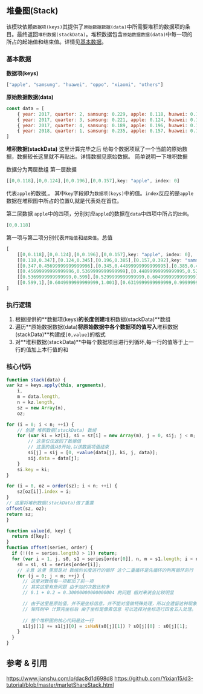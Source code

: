 ## 堆叠图(Stack)
该模块依赖`数据项(keys)`其提供了`原始数据数据(data)`中所需要堆积的数据项的条目。最终返回`堆积数据(stackData)`。堆积数据包含`原始数据数据(data)`中每一项的所占的起始值和结束值。详情见[基本数据](#基本数据)。

### 基本数据

**数据项(keys)**
```javascript
["apple", "samsung", "huawei", "oppo", "xiaomi", "others"]
```

**原始数据数据(data)**
```javascript
const data = [
    { year: 2017, quarter: 2, samsung: 0.229, apple: 0.118, huawei: 0.110, oppo: 0.08, xiaomi: 0.062, others: 0.401},
    { year: 2017, quarter: 3, samsung: 0.221, apple: 0.124, huawei: 0.104, oppo: 0.081, xiaomi: 0.075, others: 0.396},
    { year: 2017, quarter: 4, samsung: 0.189, apple: 0.196, huawei: 0.107, oppo: 0.069, xiaomi: 0.071, others: 0.368},
    { year: 2018, quarter: 1, samsung: 0.235, apple: 0.157, huawei: 0.118, oppo: 0.074, xiaomi: 0.084, others: 0.332}
]
```

**堆积数据(stackData)**
这里计算完毕之后 给每个数据项赋了一个当前的原始数据，数据较长这里就不再贴出。详情数据见原始数据。
简单说明一下堆积数据

数据分为两层数组
第一层数据
```javascript
[[0,0.118],[0,0.124],[0,0.196],[0,0.157],key: "apple", index: 0]
```
代表`apple`的数据,。 
其中`key`字段即为`数据项(keys)`中的值。`index`反应的是`apple`数据在堆积图中所占的位置0,就是代表处在首位。

第二层数据
`apple`中的四项，分别对应`apple`的数据在`data`中四项中所占的`比例`。
```javascript
[0,0.118]
```
第一项与第二项分别代表`开始值`和`结束值`。总值

```javascript
[
    [[0,0.118],[0,0.124],[0,0.196],[0,0.157],key: "apple", index: 0],
    [[0.118,0.347],[0.124,0.345],[0.196,0.385],[0.157,0.392],key: "samsung", index: 1],
    [[0.347,0.45699999999999996],[0.345,0.44899999999999995],[0.385,0.492],[0.392,0.51],key: "huawei", index: 2],
    [[0.45699999999999996,0.5369999999999999],[0.44899999999999995,0.5299999999999999],[0.492,0.5609999999999999],[0.51,0.584],key: "oppo", index: 3],
    [[0.5369999999999999,0.599],[0.5299999999999999,0.6049999999999999],[0.5609999999999999,0.6319999999999999],[0.584,0.6679999999999999],key: "xiaomi", index: 4],
    [[0.599,1],[0.6049999999999999,1.001],[0.6319999999999999,0.9999999999999999],[0.6679999999999999,1],key: "others", index: 5]
]
```

### 执行逻辑

1. 根据提供的**数据项(keys)**的长度创建**堆积数据(stackData)**数组
2. 遍历**原始数据数据(data)**将原始数据中各个数据项的值写入**堆积数据(stackData)**构建成`[0,value]`的格式
3. 对**堆积数据(stackData)**中每个数据项目进行列循环,每一行的值等于上一行的值加上本行值的和

### 核心代码
```javascript
function stack(data) {
var kz = keys.apply(this, arguments),
    i,
    m = data.length,
    n = kz.length,
    sz = new Array(n),
    oz;

for (i = 0; i < n; ++i) {
    // 创建 堆积数据(stackData) 数组
    for (var ki = kz[i], si = sz[i] = new Array(m), j = 0, sij; j < m; ++j) {
        // 这里仅仅返回了数据值
        // 这里的值从0开始,以该数据项值结束
        si[j] = sij = [0, +value(data[j], ki, j, data)];
        sij.data = data[j];
    }
    si.key = ki;
}

for (i = 0, oz = order(sz); i < n; ++i) {
    sz[oz[i]].index = i;
}
// 这里将堆积数据(stackData)做了重置
offset(sz, oz);
return sz;
}

function value(d, key) {
  return d[key];
}
function offset(series, order) {
  if (!((n = series.length) > 1)) return;
  for (var i = 1, j, s0, s1 = series[order[0]], n, m = s1.length; i < n; ++i) {
    s0 = s1, s1 = series[order[i]];
    // 主意 这里 里层是对 数组的长度进行的循环 这个二重循环是先循环的列再循环的行
    for (j = 0; j < m; ++j) {
      // 这里对数组每一项都加了前一项
      // 其实这里有些问题 由于加的次数比较多 
      // 0.1 + 0.2 = 0.30000000000000004 的问题 相对来说会比较明显

      // 由于这里是原始值，并不是坐标信息，并不能对值做特殊处理，所以会遗留这种现象。
      // 矩阵树中 计算完坐标后 由于坐标是像素信息 可以选择对坐标进行四舍五入处理。
      
      // 整个堆积图的核心代码是这一行
      s1[j][1] += s1[j][0] = isNaN(s0[j][1]) ? s0[j][0] : s0[j][1];
    }
  }
}
```

## 参考 & 引用
https://www.jianshu.com/p/dac8d1d698d8
https://github.com/Yixian15/d3-tutorial/blob/master/marletShareStack.html